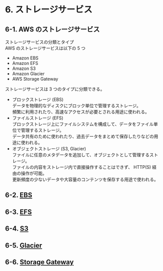 # 6. ストレージサービス  

## 6-1. AWS のストレージサービス  
ストレージサービスの分類とタイプ  
AWS のストレージサービスは以下の 5 つ  

- Amazon EBS  
- Amazon EFS  
- Amazon S3  
- Amazon Glacier  
- AWS Storage Gateway  

ストレージサービスは 3 つのタイプに分類できる。  

- ブロックストレージ (EBS)  
  データを物理的なディスクにブロック単位で管理するストレージ。  
  頻繁に利用されたり、高速なアクセスが必要とされる用途に使われる。  
- ファイルストレージ (EFS)  
  ブロックストレージ上にファイルシステムを構成して、データをファイル単位で管理するストレージ。  
  データ共有のために使われたり、過去データをまとめて保存したりなどの用途に使われる。  
- オブジェクトストレージ (S3, Glacier)  
  ファイルに任意のメタデータを追加して、オブジェクトとして管理するストレージ。  
  ファイルの内容をストレージ内で直接操作することはできず、 HTTP(S) 経由の操作が可能。  
  更新頻度の少ないデータや大容量のコンテンツを保存する用途で使われる。  

## 6-2. [EBS](../services/EBS.md)  

## 6-3. [EFS](../services/EFS.md)

## 6-4. [S3](../services/S3.md)

## 6-5. [Glacier](../services/Glacier.md)

## 6-6. [Storage Gateway](../services/StorageGateway.md)
